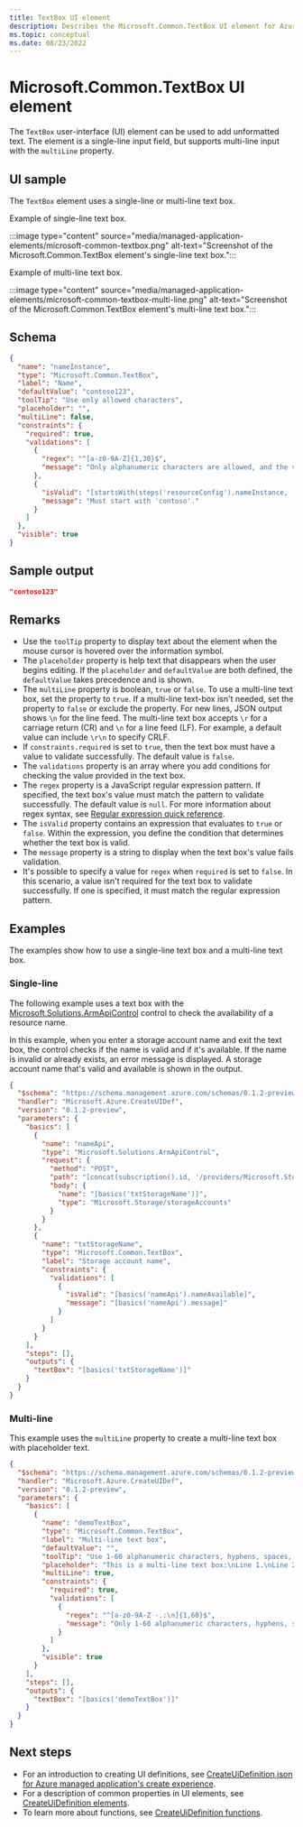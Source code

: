 ```yaml
---
title: TextBox UI element
description: Describes the Microsoft.Common.TextBox UI element for Azure portal that's used for adding unformatted text.
ms.topic: conceptual
ms.date: 08/23/2022
---
```


# Microsoft.Common.TextBox UI element

The `TextBox` user-interface (UI) element can be used to add unformatted text. The element is a single-line input field, but supports multi-line input with the `multiLine` property.

## UI sample

The `TextBox` element uses a single-line or multi-line text box.

Example of single-line text box.

:::image type="content" source="media/managed-application-elements/microsoft-common-textbox.png" alt-text="Screenshot of the Microsoft.Common.TextBox element's single-line text box.":::

Example of multi-line text box.

:::image type="content" source="media/managed-application-elements/microsoft-common-textbox-multi-line.png" alt-text="Screenshot of the Microsoft.Common.TextBox element's multi-line text box.":::

## Schema

```json
{
  "name": "nameInstance",
  "type": "Microsoft.Common.TextBox",
  "label": "Name",
  "defaultValue": "contoso123",
  "toolTip": "Use only allowed characters",
  "placeholder": "",
  "multiLine": false,
  "constraints": {
    "required": true,
    "validations": [
      {
        "regex": "^[a-z0-9A-Z]{1,30}$",
        "message": "Only alphanumeric characters are allowed, and the value must be 1-30 characters long."
      },
      {
        "isValid": "[startsWith(steps('resourceConfig').nameInstance, 'contoso')]",
        "message": "Must start with 'contoso'."
      }
    ]
  },
  "visible": true
}
```

## Sample output

```json
"contoso123"
```

## Remarks

- Use the `toolTip` property to display text about the element when the mouse cursor is hovered over the information symbol.
- The `placeholder` property is help text that disappears when the user begins editing. If the `placeholder` and `defaultValue` are both defined, the `defaultValue` takes precedence and is shown.
- The `multiLine` property is boolean, `true` or `false`. To use a multi-line text box, set the property to `true`. If a multi-line text-box isn't needed, set the property to `false` or exclude the property. For new lines, JSON output shows `\n` for the line feed. The multi-line text box accepts `\r` for a carriage return (CR) and `\n` for a line feed (LF). For example, a default value can include `\r\n` to specify CRLF.
- If `constraints.required` is set to `true`, then the text box must have a value to validate successfully. The default value is `false`.
- The `validations` property is an array where you add conditions for checking the value provided in the text box.
- The `regex` property is a JavaScript regular expression pattern. If specified, the text box's value must match the pattern to validate successfully. The default value is `null`. For more information about regex syntax, see [Regular expression quick reference](/dotnet/standard/base-types/regular-expression-language-quick-reference).
- The `isValid` property contains an expression that evaluates to `true` or `false`. Within the expression, you define the condition that determines whether the text box is valid.
- The `message` property is a string to display when the text box's value fails validation.
- It's possible to specify a value for `regex` when `required` is set to `false`. In this scenario, a value isn't required for the text box to validate successfully. If one is specified, it must match the regular expression pattern.

## Examples

The examples show how to use a single-line text box and a multi-line text box.

### Single-line

The following example uses a text box with the [Microsoft.Solutions.ArmApiControl](microsoft-solutions-armapicontrol.md) control to check the availability of a resource name.

In this example, when you enter a storage account name and exit the text box, the control checks if the name is valid and if it's available. If the name is invalid or already exists, an error message is displayed. A storage account name that's valid and available is shown in the output.

```json
{
  "$schema": "https://schema.management.azure.com/schemas/0.1.2-preview/CreateUIDefinition.MultiVm.json#",
  "handler": "Microsoft.Azure.CreateUIDef",
  "version": "0.1.2-preview",
  "parameters": {
    "basics": [
      {
        "name": "nameApi",
        "type": "Microsoft.Solutions.ArmApiControl",
        "request": {
          "method": "POST",
          "path": "[concat(subscription().id, '/providers/Microsoft.Storage/checkNameAvailability?api-version=2021-09-01')]",
          "body": {
            "name": "[basics('txtStorageName')]",
            "type": "Microsoft.Storage/storageAccounts"
          }
        }
      },
      {
        "name": "txtStorageName",
        "type": "Microsoft.Common.TextBox",
        "label": "Storage account name",
        "constraints": {
          "validations": [
            {
              "isValid": "[basics('nameApi').nameAvailable]",
              "message": "[basics('nameApi').message]"
            }
          ]
        }
      }
    ],
    "steps": [],
    "outputs": {
      "textBox": "[basics('txtStorageName')]"
    }
  }
}
```

### Multi-line

This example uses the `multiLine` property to create a multi-line text box with placeholder text.

```json
{
  "$schema": "https://schema.management.azure.com/schemas/0.1.2-preview/CreateUIDefinition.MultiVm.json#",
  "handler": "Microsoft.Azure.CreateUIDef",
  "version": "0.1.2-preview",
  "parameters": {
    "basics": [
      {
        "name": "demoTextBox",
        "type": "Microsoft.Common.TextBox",
        "label": "Multi-line text box",
        "defaultValue": "",
        "toolTip": "Use 1-60 alphanumeric characters, hyphens, spaces, periods, and colons.",
        "placeholder": "This is a multi-line text box:\nLine 1.\nLine 2.\nLine 3.",
        "multiLine": true,
        "constraints": {
          "required": true,
          "validations": [
            {
              "regex": "^[a-z0-9A-Z -.:\n]{1,60}$",
              "message": "Only 1-60 alphanumeric characters, hyphens, spaces, periods, and colons are allowed."
            }
          ]
        },
        "visible": true
      }
    ],
    "steps": [],
    "outputs": {
      "textBox": "[basics('demoTextBox')]"
    }
  }
}
```

## Next steps

- For an introduction to creating UI definitions, see [CreateUiDefinition.json for Azure managed application's create experience](create-uidefinition-overview.md).
- For a description of common properties in UI elements, see [CreateUiDefinition elements](create-uidefinition-elements.md).
- To learn more about functions, see [CreateUiDefinition functions](create-uidefinition-functions.md).
